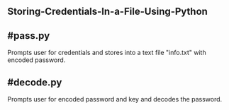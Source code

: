 Storing-Credentials-In-a-File-Using-Python
-


#pass.py
------------------------------------------------------------------------------------------
Prompts user for credentials and stores into a text file "info.txt" with encoded password.

#decode.py
------------------------------------------------------------------------------------------
Prompts user for encoded password and key and decodes the password.

